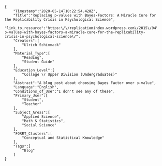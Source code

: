 
    {
        "Timestamp":"2020-05-14T10:22:54.428Z",
        "Title":"Replacing p-values with Bayes-Factors: A Miracle Cure for the Replicability Crisis in Psychological Science",
        "link_to_resource":"https:\/\/replicationindex.wordpress.com\/2015\/04\/30\/replacing-p-values-with-bayes-factors-a-miracle-cure-for-the-replicability-crisis-in-psychological-science\/",
        "Creators":[
            "Ulrich Schimmack"
        ],
        "Material_Type":[
            "Reading",
            "Student Guide"
        ],
        "Education_Level":[
            "College \/ Upper Division (Undergraduates)"
        ],
        "Abstract":"A blog post about choosing Bayes Factor over p-value",
        "Language":"English",
        "Conditions_of_Use":"I don't see any of these",
        "Primary_User":[
            "Student",
            "Teacher"
        ],
        "Subject_Areas":[
            "Applied Science",
            "Math & Statistics",
            "Social Science"
        ],
        "FORRT_Clusters":[
            "Conceptual and Statistical Knowledge"
        ],
        "Tags":[
            "Blog"
        ]
    }
